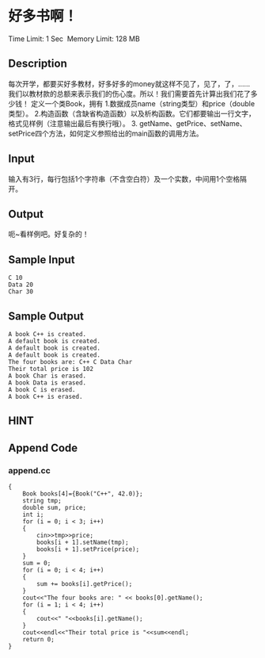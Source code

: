 # 好多书啊！
Time Limit: 1 Sec  Memory Limit: 128 MB


## Description
每次开学，都要买好多教材，好多好多的money就这样不见了，见了，了，......
我们以教材款的总额来表示我们的伤心度。所以！我们需要首先计算出我们花了多少钱！
定义一个类Book，拥有
1.数据成员name（string类型）和price（double类型）。
2.构造函数（含缺省构造函数）以及析构函数。它们都要输出一行文字，格式见样例（注意输出最后有换行哦）。
3. getName、getPrice、setName、setPrice四个方法，如何定义参照给出的main函数的调用方法。

## Input
输入有3行，每行包括1个字符串（不含空白符）及一个实数，中间用1个空格隔开。

## Output
呃~看样例吧。好复杂的！

## Sample Input
```
C 10
Data 20
Char 30

```
## Sample Output
```
A book C++ is created.
A default book is created.
A default book is created.
A default book is created.
The four books are: C++ C Data Char
Their total price is 102
A book Char is erased.
A book Data is erased.
A book C is erased.
A book C++ is erased.

```

## HINT


## Append Code
### append.cc
```cppint main()
{
    Book books[4]={Book("C++", 42.0)};
    string tmp;
    double sum, price;
    int i;
    for (i = 0; i < 3; i++)
    {
        cin>>tmp>>price;
        books[i + 1].setName(tmp);
        books[i + 1].setPrice(price);
    }
    sum = 0;
    for (i = 0; i < 4; i++)
    {
        sum += books[i].getPrice();
    }
    cout<<"The four books are: " << books[0].getName();
    for (i = 1; i < 4; i++)
    {
        cout<<" "<<books[i].getName();
    }
    cout<<endl<<"Their total price is "<<sum<<endl;
    return 0;
}
```
